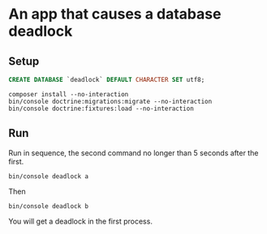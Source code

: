 An app that causes a database deadlock
======================================

## Setup


```sql
CREATE DATABASE `deadlock` DEFAULT CHARACTER SET utf8;
```

```
composer install --no-interaction
bin/console doctrine:migrations:migrate --no-interaction
bin/console doctrine:fixtures:load --no-interaction
```

## Run

Run in sequence, the second command no longer than 5 seconds after the first.
```
bin/console deadlock a
```
Then 
```
bin/console deadlock b
```
You will get a deadlock in the first process.
